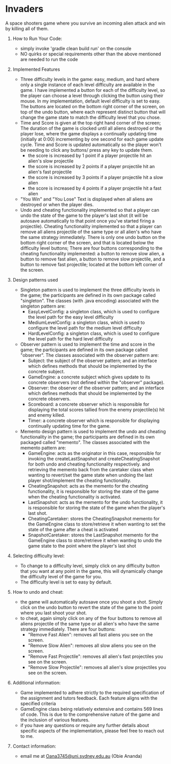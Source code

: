 # Invaders
A space shooters game where you survive an incoming alien attack and win by killing all of them. 

1. How to Run Your Code: 
    - simply invoke 'gradle clean build run' on the console
    - NO quirks or special requirements other than the above mentioned are needed to run the code

2. Implemented Features
    - Three difficulty levels in the game: easy, medium, and hard where only a single instance of each level difficulty
      are available in the game. I have implemented a button for each of the difficulty level, so the player can choose
      a level through clicking the button using their mouse. In my implementation, default level difficulty is set to easy. 
      The buttons are located on the bottom right corner of the screen, on top of the undo button, where each represent distinct
      button that will change the game state to match the difficulty level that you chose. 
    - Time and Score is given at the top right hand corner of the screen; The duration of the game is clocked until all aliens
      destroyed or the player lose, where the game displays a continually updating time (initially at 0:00) incrementing by one
      second for each game update cycle. Time and Score is updated automatically so the player won't be needing to click any buttons/
      press any key to update them.
        - the score is increased by 1 point if a player projectile hit an alien's slow projectile
        - the score is increased by 2 points if a player projectile hit an alien's fast projectile
        - the score is increased by 3 points if a player projectile hit a slow alien
        - the score is increased by 4 points if a player projectile hit a fast alien
    - "You Win" and "You Lose" Text is displayed when all aliens are destroyed or when the player dies. 
    - Undo and cheating functionality implemented so that a player can undo the state of the game to the player's last shot (it will be autosave automatically
      to that point once you've started firing a projectile). Cheating functionality implemented so that a player can remove all aliens projectile of the same type
      or all alien's who have the same strategy immediately. There is only one undo button on the bottom right corner of the screen, and that is located below the difficulty 
      level buttons; There are four buttons corresponding to the cheating functionality implemented: a button to remove slow alien, a button to remove fast alien,
      a button to remove slow projectile, and a button to remove fast projectile; located at the bottom left corner of the screen.

3. Design patterns used
    - Singleton pattern is used to implement the three difficulty levels in the game; the participants are defined in its own package called "singleton". The classes
      (with .java encoding) associated with the singleton pattern are:
        - EasyLevelConfig: a singleton class, which is used to configure the level path for the easy level difficulty
        - MediumLevelConfig: a singleton class, which is used to configure the level path for the medium level difficulty 
        - HardLevelConfig: a singleton class, which is used to configure the level path for the hard level difficulty
    - Observer pattern is used to implement the time and score in the game; the participants are defined in its own package called "observer". The classes
      associated with the observer pattern are:
        - Subject: the subject of the observer pattern; and an interface which defines methods that should be implemented by the concrete subject.
        - GameEngine: a concrete subject which gives update to its concrete observers (not defined within the "observer" package).
        - Observer: the observer of the observer pattern; and an interface which defines methods that should be implemented by the concrete observers.
        - Scoreboard: a concrete observer which is responsible for displaying the total scores tallied from the enemy projectile(s) hit and enemy killed. 
        - Timer: a concrete observer which is responsible for displaying continually updating time for the game.
    - Memento design pattern is used to implement the undo and cheating functionality in the game; the participants are defined in its own packaged called "memento". The classes
      associated with the memento pattern are: 
        - GameEngine: acts as the originator in this case, responsible for invoking the createLastSnapshot and createCheatingSnapshot for both undo and cheating functionality respectively. 
          and retrieving the memento back from the caretaker class when wanting to revert/set the game state when undoing the last player shot/implement the cheating functionality.
        - CheatingSnapshot: acts as the memento for the cheating functionality, it is responsible for storing the state of the game when the cheating functionality is activated.
        - LastSnapshot: acts as the memento for the undo functionality, it is responsible for storing the state of the game when the player's last shot.
        - CheatingCaretaker: stores the CheatingSnapshot memento for the GameEngine class to store/retrieve it when wanting to set the state of the game after a cheat is activated
        - SnapshotCaretaker: stores the LastSnapshot memento for the GameEngine class to store/retrieve it when wanting to undo the game state to the point where the player's last shot

4. Selecting difficulty level: 
    - To change to a difficulty level, simply click on any difficulty button that you want at any point in the game, this will dynamically change the difficulty level of the game for you.
    - The difficulty level is set to easy by default. 

5. How to undo and cheat: 
    - the game will automatically autosave once you shoot a shot. Simply click on the undo button to revert the state of the game to the point where you last shoot your shot.
    - to cheat, again simply click on any of the four buttons to remove all aliens projectile of the same type or all alien's who have the same strategy immediately. There are four buttons: 
        - "Remove Fast Alien": removes all fast aliens you see on the screen.
        - "Remove Slow Alien": removes all slow aliens you see on the screen.
        - "Remove Fast Projectile": removes all alien's fast projectiles you see on the screen.
        - "Remove Slow Projectile": removes all alien's slow projectiles you see on the screen. 

6. Additional information: 
   - Game implemented to adhere strictly to the required specification of the assignment and tutors feedback. Each feature aligns with the specified criteria
   - GameEngine class being relatively extensive and contains 569 lines of code. This is due to the comprehensive nature of the game and the inclusion of various features. 
   - if you have any questions or require any further details about specific aspects of the implementation, please feel free to reach out to me.

7. Contact information: 
   - email me at Oana3745@uni.sydney.edu.au (Obie Ananda)
